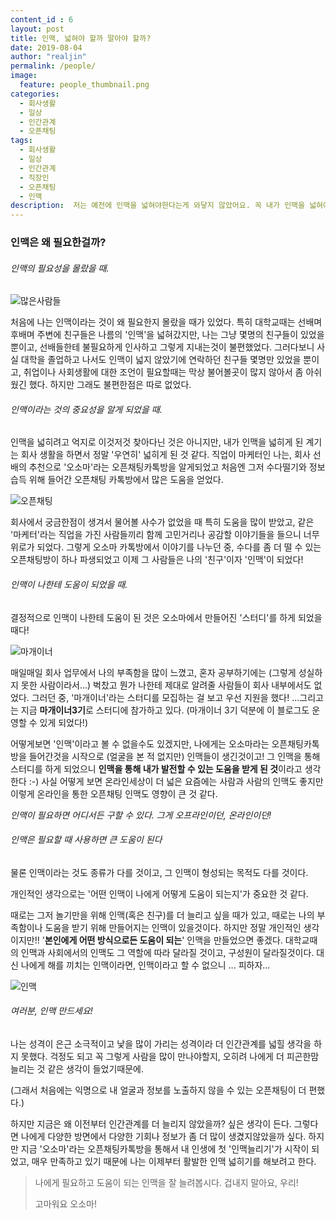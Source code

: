 ```yaml
---
content_id : 6
layout: post
title: 인맥, 넓혀야 할까 말아야 할까?
date: 2019-08-04
author: "realjin"
permalink: /people/
image:
  feature: people_thumbnail.png
categories:
  - 회사생활
  - 일상
  - 인간관계
  - 오픈채팅
tags:
  - 회사생활
  - 일상
  - 인간관계
  - 직장인
  - 오픈채팅
  - 인맥
description:  저는 예전에 인맥을 넓혀야한다는게 와닿지 않았어요. 꼭 내가 인맥을 넓혀야만 해야 하는 이유가 있을까? 라고 생각했는데, 지금은 인맥을 넓히는 것이 좀 더 많은 기회를 만드는 방법 중에 하나라고 생각해요.
---
```


### 인맥은 왜 필요한걸까?

###### 인맥의 필요성을 몰랐을 때.

![많은사람들](https://lh3.googleusercontent.com/bM4xeSXA93yxpEJHslFQW0Oa_qqOV0EjRK3GjuCHKlueoPtN-6aRJCbbzUZmXj-gcPWogdA8hd_5ifuLZwNdWAfD3wuswq59zvhjBU8FWcULfdxRBsPgz7YKBtxRaUuVCA_pLQq4gp6Y372VSiHBAL26FquHWsQnSUS48uux6ENTeHRUPhhGR7CdZksjCGYw29hhUNCZAL0v2llc4tLImeY511X_cRacrSPY55UleVG3mBuUMiho1dh4Tqwvy5amI13BJzhv6i4ORnB2pM5h73eTv9ceTunIhQek2-1KhFL6grjhOnn5Ih--BvJioO0mU8J6DzWkVOVMmVarAThF4DMgkeZ5wKvlGIHb4wWPiYx2OYtMcULioGl48Y5Y2SxILxZCSV7loy9u5hX9VKzr57dcOWG_zaU2PJcrY44sfAI2ndCxRhH5CHMV0XJn3hPUMn2bastSRxLeoTNnvc9pr8NtH0irSV2xdKIXTmOAhSDMFNRl7m3X7Bz6ltLuzjL7-DhOpH9pBVtV-JKzvR62NNbShiE4hK7NuU8Du-NnSEHv4u3lHQ-N_8LkPgOImP7B-bHCfM7EAvEZ-apj8MqHKSKMAFS6nlIgz4rB7BQ5Jcjh0mdaHYN2Pcqm6n8OcBb-QqE8QkvL5g0Gnbp5DoUkTDno3EZIFw52Kw7YIVXThhummjhslECDP8dtZWWrk6xXZCo3HlUPhO3asJT2_46IHiSH=w1363-h903-no)

처음에 나는 인맥이라는 것이 왜 필요한지 몰랐을 때가 있었다. 특히 대학교때는 선배며 후배며 주변에 친구들은 나름의 '인맥'을 넓혀갔지만, 나는 그냥 몇명의 친구들이 있었을 뿐이고, 선배들한테 불필요하게 인사하고 그렇게 지내는것이 불편했었다. 그러다보니 사실 대학을 졸업하고 나서도 인맥이 넓지 않았기에 연락하던 친구들 몇명만 있었을 뿐이고, 취업이나 사회생활에 대한 조언이 필요할때는 막상 불어볼곳이 많지 않아서 좀 아쉬웠긴 했다. 하지만 그래도 불편한점은 따로 없었다.

###### 인맥이라는 것의 중요성을 알게 되었을 때.

인맥을 넓히려고 억지로 이것저것 찾아다닌 것은 아니지만, 내가 인맥을 넓히게 된 계기는 회사 생활을 하면서 정말 '우연히' 넓히게 된 것 같다. 직업이 마케터인 나는, 회사 선배의 추천으로 '오소마'라는 오픈채팅카톡방을 알게되었고 처음엔 그저 수다떨기와 정보습득 위해 들어간 오픈채팅 카톡방에서 많은 도움을 얻었다.

![오픈채팅](https://lh3.googleusercontent.com/0QvF5aChmi4ai5OKSP7J1pPswtxWgBZW5L3JM_IeiyhFXxRFb5VSiJF_9XmX-h43aN19J6q6RyBBrg4sv97kimd5o25bL6b8rAP96XOp5hQc325JIg3Q2ENL2CH69IVp0uBz3ikNBoyF00mJDiihEGT0d98FngsLoZkApM-PqfrFPBpkQPRHtpb-vpxoPyEKX3UeONMqOX_-Qf9tZ-2z9qkCpxaKmy77eIyD7Pcr-H6iKW1wxawbJpRI44zWqVhSxiqQxJeRlPDEkOv5IHzTx2b8kt_r56Wh84_Zlto6n_spa2ResIUt7Q9QT4cdv-vGMs9UKfkbG1IPJl4Am3JfCny2nv7zXhomr-hHMC7UwtHeec0N0DLxPdXqwAJ_dGg3R6Vd-n2WbGodpox2SCzxR8Fz1Yww_K3LhTTNQlzpKl4JdbyTEThJqK9D-DykD1lP1aHsBKSC6_7WB32n59AmJNn1gkIkDRPJlqjf-IDqLBguphbVBO3geD8hqAZNEIxdxW2wEh7Nui2FGNDnvd4opABRoKsba7d0FwFabzmJdUbQuO74atvxBGuEi5weE5STjMQ1rgcFKzxfGrbCm3j6HP1GXtxJWiR3Vy681jrhPTl37pgc7HLUuVqAicGqaQEPanQNLR5FHuyTbHJNXaSVkw9PXhzOUg8_YUp-Ap7aCtiL_dRObGyM8j1swuaD9CS6mo20gIoouh182aYbtt7nzUrF=w1354-h903-no)

회사에서 궁금한점이 생겨서 물어볼 사수가 없었을 때 특히 도움을 많이 받았고, 같은 '마케터'라는 직업을 가진 사람들끼리 함께 고민거리나 공감할 이야기들을 들으니 너무 위로가 되었다. 그렇게 오소마 카톡방에서 이야기를 나누던 중, 수다를 좀 더 떨 수 있는 오픈채팅방이 하나 파생되었고 이제 그 사람들은 나의 '친구'이자 '인맥'이 되었다!

###### 인맥이 나한테 도움이 되었을 때.

결정적으로 인맥이 나한테 도움이 된 것은 오소마에서 만들어진 '스터디'를 하게 되었을 때다!

![마개이너](https://lh3.googleusercontent.com/qIFlN002OU2irlQgKV_kIxGWb_xSz7RuyVVSgRHPomtl3bwmveXHWEvQk56q7HYQc9BocQRUJiDfAK3R5H-ztlw3Su4Rat91hhObrKTsTAo8IQx-5OVlmL0KLjN_k4SeQouqCGLQODWrGcVDBFNpyUnmO_QxL6BeM8dWcGaJ-VE1UyjFGhAO_L2VNqaDRF2kkRdDnWFvfrFINP9_Cr1rK5rP7L8w1ab-vvampvljoVPvMSlRXVQeiVwA_4Dae4RThYpNbmsyzwVqWi3tsN8e98nBm-UXjHrouY4iWyIi7H-nll86Y-KoYHfn4GJ_bSS-_Rz5kVtiMacwrLj8ReyqrsoV8isn1PHDYY_mFFWiUABzeCYUPIkCMqJS3kquGzX7p9TQMaxCWU_ngB-eStsuVkE8Ls81QSy_W4WA1RlJImlqtpUqWThvTBYWJdUVhC6UAnPSlJwZ1lzlzj2MtJ3WhoxE4p9uF1JJ98kgAVE7GOL2pczu4bjQR9q1JV9SDZ0zJAc11ozku58qRShW_Mqp04h0nXCP6GYvyS5ClNEMOs_chYEE2B8BWUA5T3vzyebVB-1IzTNwkhuEH52c_W75mfjE3bYKpVz2-LkVCzQH7Jc2uqXyUzrGjLeP3cqUjtZoaXaA1-hDV_NHRTjEwE0S2woXtUR-qjyiWPBe_CACmQhnDOyP9PC2I6zuEsNvSVcMjiss2Hy-VQnDwI3kHjm_DkzC=w1355-h903-no)

매일매일 회사 업무에서 나의 부족함을 많이 느꼈고, 혼자 공부하기에는 (그렇게 성실하지 못한 사람이라서...) 벅찼고 뭔가 나한테 제대로 알려줄 사람들이 회사 내부에서도 없었다. 그러던 중,  '마개이너'라는 스터디를 모집하는 걸 보고 우선 지원을 했다! ...그리고는 지금 **마개이너3기**로 스터디에 참가하고 있다.
(마개이너 3기 덕분에 이 블로그도 운영할 수 있게 되었다!)

어떻게보면 '인맥'이라고 볼 수 없을수도 있겠지만, 나에게는 오소마라는 오픈채팅카톡방을 들어간것을 시작으로 (얼굴을 본 적 없지만) 인맥들이 생긴것이고! 그 인맥을 통해 스터디를 하게 되었으니 **인맥을 통해 내가 발전할 수 있는 도움을 받게 된 것**이라고 생각한다 :-) 사실 어떻게 보면 온라인세상이 더 넓은 요즘에는 사람과 사람의 인맥도 좋지만 이렇게 온라인을 통한 오픈채팅 인맥도 영향이 큰 것 같다.

*인맥이 필요하면 어디서든 구할 수 있다. 그게 오프라인이던, 온라인이던!*

###### 인맥은 필요할 때 사용하면 큰 도움이 된다

물론 인맥이라는 것도 종류가 다를 것이고, 그 인맥이 형성되는 목적도 다를 것이다.

개인적인 생각으로는 '어떤 인맥이 나에게 어떻게 도움이 되는지'가 중요한 것 같다.

때로는 그저 놀기만을 위해 인맥(혹은 친구)를 더 늘리고 싶을 때가 있고, 때로는 나의 부족함이나 도움을 받기 위해 만들어지는 인맥이 있을것이다. 하지만 정말 개인적인 생각이지만!!  '**본인에게 어떤 방식으로든 도움이 되는**' 인맥을 만들었으면 좋겠다. 대학교때의 인맥과 사회에서의 인맥도 그 역할에 따라 달라질 것이고, 구성원이 달라질것이다.  대신 나에게 해를 끼치는 인맥이라면, 인맥이라고 할 수 없으니 ... 피하자...

![인맥](https://lh3.googleusercontent.com/TRFP1sDgqCXatca_hiPZ9aW5VFTlEICiKAm7iAOnzSqDVpTULkWcwrXkL3f57TGU03oR0ar4mvNZfYM-Y3f5L_5vLN76Qy1FTptOU94H8GfGYc-1M-RVyKGpwQG5GoRUIGUQPr7qzMY33C2hl4oWgx1BWQAAm-TKuz-ocadfpEuydKy0ZSftlo6mnBysuyBZYkUz4a1eBJEcNaDn9StiVWfkk1eh80PTCDeEWA1PAOCAN9uUia4lU7zzk8Dmt1K2rW4KkM3ohpLQwjEmSer0jppF1oopKBSe_uiydL5j1RtvkAdQdI4_fzcBtKCn-40akTs8Cvhc19wGe9HxU3w_XOCRe01FKfe9YERdMKGP0oRg8yxZeOxDWPv6imZpXHg0xIVvrZQhVmEBxPnURaIAx_lzM3KmhP2ffqHol_rYHa9Csn7BCPuNPjXCZaiFS17Mf0vUw22iCTH_xd0riYTpJZJeK3c7XGz2uZMNp2PnOaVJeeZBL59-DcZFRtq4yKZc0Xb8afw23d1jHDOuIY1O6NGMxIMu9gEvNJUJNj7Ifmq3TXo-UJ-c_TmBTGhWmewazyaaxPSKz_YDmgaqj0MYCuoBR810UIaEYQM4Oy-ynuww3N3sSoaeyjee4kFhXnLXF3FREbnbmd-Y9AbTFRAAzD_oTEffcd2h2i6GziwZH3YJFK502GOnnF83-2LRN6YDp5zoqy0qmrl6c_p8z9133upT=w1354-h903-no)

###### 여러분, 인맥 만드세요!

나는 성격이 은근 소극적이고 낯을 많이 가리는 성격이라 더 인간관계를 넓힐 생각을 하지 못했다. 걱정도 되고 꼭 그렇게 사람을 많이 만나야할지, 오히려 나에게 더 피곤한맘 늘리는 것 같은 생각이 들었기때문에.

(그래서 처음에는 익명으로 내 얼굴과 정보를 노출하지 않을 수 있는 오픈채팅이 더 편했다.)

하지만 지금은 왜 이전부터 인간관계를 더 늘리지 않았을까? 싶은 생각이 든다. 그렇다면 나에게 다양한 방면에서 다양한 기회나 정보가 좀 더 많이 생겼지않았을까 싶다. 하지만 지금 '오소마'라는 오픈채팅카톡방을 통해서 내 인생에 첫 '인맥늘리기'가 시작이 되었고, 매우 만족하고 있기 때문에 나는 이제부터 활발한 인맥 넓히기를 해보려고 한다.

> 나에게 필요하고 도움이 되는 인맥을 잘 늘려봅시다. 겁내지 말아요, 우리!
>
> 고마워요 오소마!
